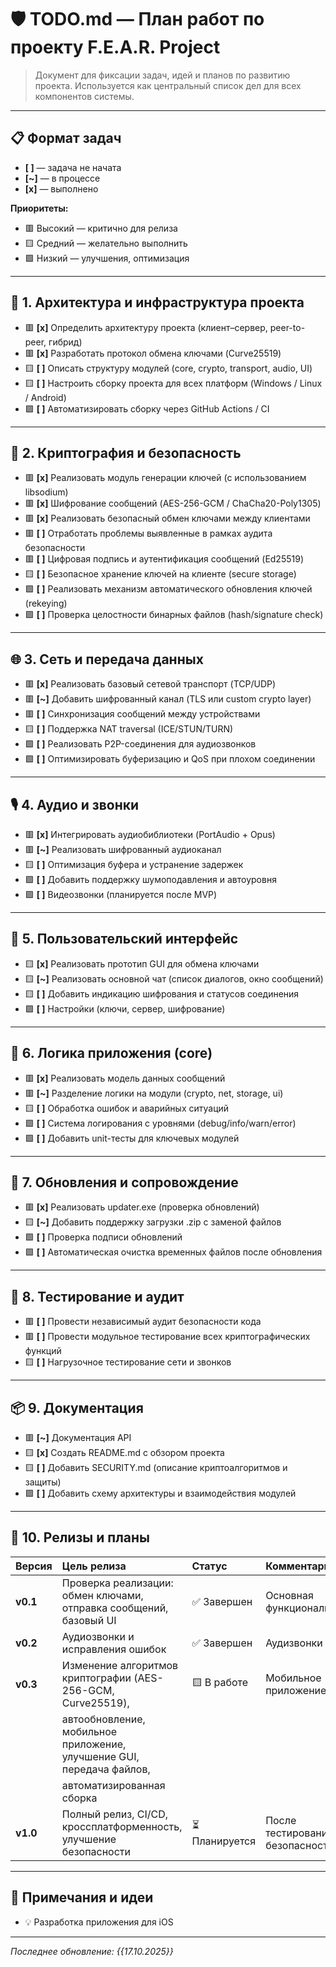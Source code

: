# 🛡️ TODO.md — План работ по проекту F.E.A.R. Project

> Документ для фиксации задач, идей и планов по развитию проекта.
> Используется как центральный список дел для всех компонентов системы.

---

## 📋 Формат задач

- **[ ]** — задача не начата  
- **[~]** — в процессе  
- **[x]** — выполнено  

**Приоритеты:**  
- 🟥 Высокий — критично для релиза  
- 🟨 Средний — желательно выполнить  
- 🟩 Низкий — улучшения, оптимизация  

---

## 🧩 1. Архитектура и инфраструктура проекта

- 🟥 **[x]** Определить архитектуру проекта (клиент–сервер, peer-to-peer, гибрид)
- 🟥 **[x]** Разработать протокол обмена ключами (Curve25519)
- 🟨 **[ ]** Описать структуру модулей (core, crypto, transport, audio, UI)
- 🟨 **[ ]** Настроить сборку проекта для всех платформ (Windows / Linux / Android)
- 🟩 **[ ]** Автоматизировать сборку через GitHub Actions / CI

---

## 🔐 2. Криптография и безопасность

- 🟥 **[x]** Реализовать модуль генерации ключей (с использованием libsodium)
- 🟥 **[x]** Шифрование сообщений (AES-256-GCM / ChaCha20-Poly1305)
- 🟥 **[x]** Реализовать безопасный обмен ключами между клиентами
- 🟥 **[ ]** Отработать проблемы выявленные в рамках аудита безопасности
- 🟥 **[ ]** Цифровая подпись и аутентификация сообщений (Ed25519)
- 🟨 **[ ]** Безопасное хранение ключей на клиенте (secure storage)
- 🟩 **[ ]** Реализовать механизм автоматического обновления ключей (rekeying)
- 🟩 **[ ]** Проверка целостности бинарных файлов (hash/signature check)

---

## 🌐 3. Сеть и передача данных

- 🟥 **[x]** Реализовать базовый сетевой транспорт (TCP/UDP)
- 🟥 **[~]** Добавить шифрованный канал (TLS или custom crypto layer)
- 🟥 **[ ]** Синхронизация сообщений между устройствами
- 🟨 **[ ]** Поддержка NAT traversal (ICE/STUN/TURN)
- 🟩 **[ ]** Реализовать P2P-соединения для аудиозвонков
- 🟩 **[ ]** Оптимизировать буферизацию и QoS при плохом соединении

---

## 🎙️ 4. Аудио и звонки

- 🟥 **[x]** Интегрировать аудиобиблиотеки (PortAudio + Opus)
- 🟥 **[~]** Реализовать шифрованный аудиоканал
- 🟨 **[ ]** Оптимизация буфера и устранение задержек
- 🟩 **[ ]** Добавить поддержку шумоподавления и автоуровня
- 🟩 **[ ]** Видеозвонки (планируется после MVP)

---

## 💬 5. Пользовательский интерфейс

- 🟨 **[x]** Реализовать прототип GUI для обмена ключами
- 🟨 **[~]** Реализовать основной чат (список диалогов, окно сообщений)
- 🟨 **[ ]** Добавить индикацию шифрования и статусов соединения
- 🟩 **[ ]** Настройки (ключи, сервер, шифрование)

---

## 🧠 6. Логика приложения (core)

- 🟥 **[x]** Реализовать модель данных сообщений
- 🟥 **[~]** Разделение логики на модули (crypto, net, storage, ui)
- 🟨 **[ ]** Обработка ошибок и аварийных ситуаций
- 🟩 **[ ]** Система логирования с уровнями (debug/info/warn/error)
- 🟩 **[ ]** Добавить unit-тесты для ключевых модулей

---

## 🔄 7. Обновления и сопровождение

- 🟥 **[x]** Реализовать updater.exe (проверка обновлений)
- 🟨 **[~]** Добавить поддержку загрузки .zip с заменой файлов
- 🟩 **[ ]** Проверка подписи обновлений
- 🟩 **[ ]** Автоматическая очистка временных файлов после обновления

---

## 🧪 8. Тестирование и аудит

- 🟥 **[ ]** Провести независимый аудит безопасности кода
- 🟥 **[ ]** Провести модульное тестирование всех криптографических функций
- 🟨 **[ ]** Нагрузочное тестирование сети и звонков

---

## 📦 9. Документация

- 🟥 **[~]** Документация API
- 🟨 **[x]** Создать README.md с обзором проекта
- 🟨 **[ ]** Добавить SECURITY.md (описание криптоалгоритмов и защиты)
- 🟩 **[ ]** Добавить схему архитектуры и взаимодействия модулей

---

## 🚀 10. Релизы и планы

| Версия   | Цель релиза                                                               | Статус         | Комментарий                       |
|:---------|:--------------------------------------------------------------------------|:---------------|:----------------------------------|
| **v0.1** | Проверка реализации: обмен ключами, отправка сообщений, базовый UI        | ✅ Завершен    | Основная функциональность         |
| **v0.2** | Аудиозвонки и исправления ошибок                                          | ✅ Завершен    | Аудизвонки                        |
| **v0.3** | Изменение алгоритмов криптографии (AES-256-GCM, Curve25519),              | 🟨 В работе    | Мобильное приложение              |
|          | автообновление, мобильное приложение, улучшение GUI, передача файлов,     |                |                                   | 
|          | автоматизированная сборка
| **v1.0** | Полный релиз, CI/CD, кроссплатформенность, улучшение безопасности         | ⏳ Планируется | После тестирования безопасности   |

---

## 🧭 Примечания и идеи

- 💡 Разработка приложения для iOS

---

_Последнее обновление: {{17.10.2025}}_
